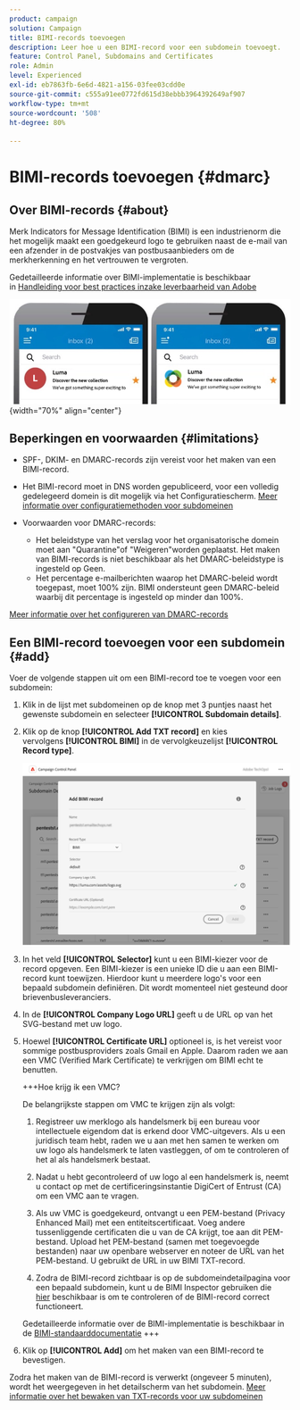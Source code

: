 ```yaml
---
product: campaign
solution: Campaign
title: BIMI-records toevoegen
description: Leer hoe u een BIMI-record voor een subdomein toevoegt.
feature: Control Panel, Subdomains and Certificates
role: Admin
level: Experienced
exl-id: eb7863fb-6e6d-4821-a156-03fee03cdd0e
source-git-commit: c555a91ee0772fd615d38ebbb3964392649af907
workflow-type: tm+mt
source-wordcount: '508'
ht-degree: 80%

---
```


# BIMI-records toevoegen {#dmarc}

## Over BIMI-records {#about}

Merk Indicators for Message Identification (BIMI) is een industrienorm die het mogelijk maakt een goedgekeurd logo te gebruiken naast de e-mail van een afzender in de postvakjes van postbusaanbieders om de merkherkenning en het vertrouwen te vergroten.

Gedetailleerde informatie over BIMI-implementatie is beschikbaar in [Handleiding voor best practices inzake leverbaarheid van Adobe](https://experienceleague.adobe.com/docs/deliverability-learn/deliverability-best-practice-guide/additional-resources/technotes/implement-bimi.html?lang=nl)

![](assets/bimi-example.png){width="70%" align="center"}

## Beperkingen en voorwaarden {#limitations}

* SPF-, DKIM- en DMARC-records zijn vereist voor het maken van een BIMI-record.

* Het BIMI-record moet in DNS worden gepubliceerd, voor een volledig gedelegeerd domein is dit mogelijk via het Configuratiescherm. [Meer informatie over configuratiemethoden voor subdomeinen](subdomains-branding.md#subdomain-delegation-methods)

* Voorwaarden voor DMARC-records:

   * Het beleidstype van het verslag voor het organisatorische domein moet aan &quot;Quarantine&quot;of &quot;Weigeren&quot;worden geplaatst. Het maken van BIMI-records is niet beschikbaar als het DMARC-beleidstype is ingesteld op Geen.
   * Het percentage e-mailberichten waarop het DMARC-beleid wordt toegepast, moet 100% zijn. BIMI ondersteunt geen DMARC-beleid waarbij dit percentage is ingesteld op minder dan 100%.

[Meer informatie over het configureren van DMARC-records](dmarc.md)

## Een BIMI-record toevoegen voor een subdomein {#add}

Voer de volgende stappen uit om een BIMI-record toe te voegen voor een subdomein:

1. Klik in de lijst met subdomeinen op de knop met 3 puntjes naast het gewenste subdomein en selecteer **[!UICONTROL Subdomain details]**.

1. Klik op de knop **[!UICONTROL Add TXT record]** en kies vervolgens **[!UICONTROL BIMI]** in de vervolgkeuzelijst **[!UICONTROL Record type]**.

   ![](assets/bimi-add.png)

1. In het veld **[!UICONTROL Selector]** kunt u een BIMI-kiezer voor de record opgeven. Een BIMI-kiezer is een unieke ID die u aan een BIMI-record kunt toewijzen. Hierdoor kunt u meerdere logo&#39;s voor een bepaald subdomein definiëren. Dit wordt momenteel niet gesteund door brievenbusleveranciers.

1. In de **[!UICONTROL Company Logo URL]** geeft u de URL op van het SVG-bestand met uw logo.

1. Hoewel **[!UICONTROL Certificate URL]** optioneel is, is het vereist voor sommige postbusproviders zoals Gmail en Apple. Daarom raden we aan een VMC (Verified Mark Certificate) te verkrijgen om BIMI echt te benutten.

   +++Hoe krijg ik een VMC?

   De belangrijkste stappen om VMC te krijgen zijn als volgt:

   1. Registreer uw merklogo als handelsmerk bij een bureau voor intellectuele eigendom dat is erkend door VMC-uitgevers. Als u een juridisch team hebt, raden we u aan met hen samen te werken om uw logo als handelsmerk te laten vastleggen, of om te controleren of het al als handelsmerk bestaat.

   1. Nadat u hebt gecontroleerd of uw logo al een handelsmerk is, neemt u contact op met de certificeringsinstantie DigiCert of Entrust (CA) om een VMC aan te vragen.

   1. Als uw VMC is goedgekeurd, ontvangt u een PEM-bestand (Privacy Enhanced Mail) met een entiteitscertificaat. Voeg andere tussenliggende certificaten die u van de CA krijgt, toe aan dit PEM-bestand. Upload het PEM-bestand (samen met toegevoegde bestanden) naar uw openbare webserver en noteer de URL van het PEM-bestand. U gebruikt de URL in uw BIMI TXT-record.

   1. Zodra de BIMI-record zichtbaar is op de subdomeindetailpagina voor een bepaald subdomein, kunt u de BIMI Inspector gebruiken die [hier](https://bimigroup.org/bimi-generator/) beschikbaar is om te controleren of de BIMI-record correct functioneert.

   Gedetailleerde informatie over de BIMI-implementatie is beschikbaar in de [BIMI-standaarddocumentatie](https://bimigroup.org/implementation-guide/)
+++

1. Klik op **[!UICONTROL Add]** om het maken van een BIMI-record te bevestigen.

Zodra het maken van de BIMI-record is verwerkt (ongeveer 5 minuten), wordt het weergegeven in het detailscherm van het subdomein. [Meer informatie over het bewaken van TXT-records voor uw subdomeinen](gs-txt-records.md#monitor)
